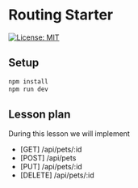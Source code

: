 # Routing Starter

[![License: MIT](https://img.shields.io/badge/License-MIT-yellow.svg)](https://opensource.org/licenses/MIT)

## Setup

```bash
npm install
npm run dev
```

## Lesson plan

During this lesson we will implement

- [GET] /api/pets/:id
- [POST] /api/pets
- [PUT] /api/pets/:id
- [DELETE] /api/pets/:id
